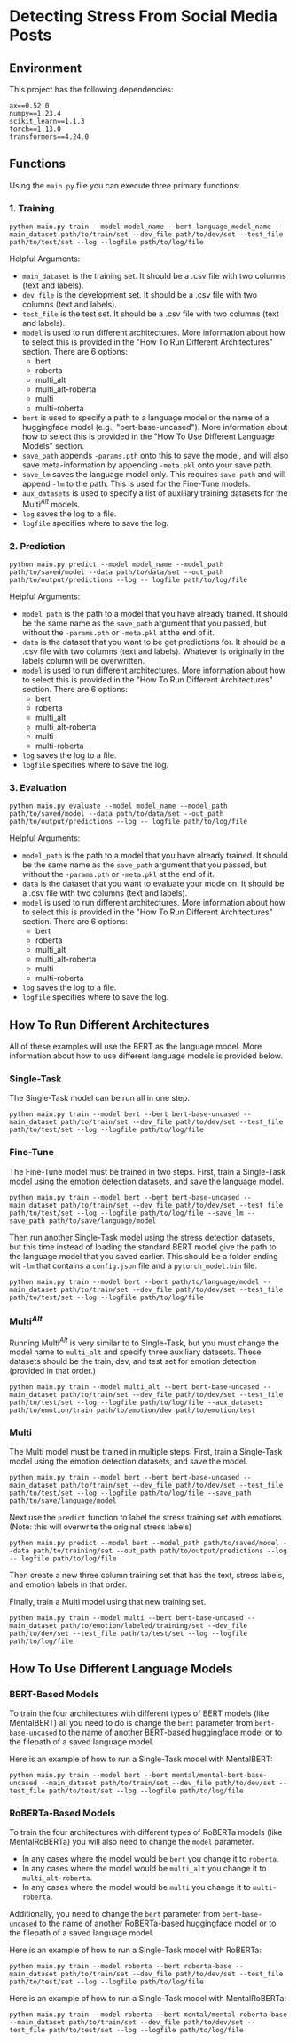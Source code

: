 # Detecting Stress From Social Media Posts

## Environment
This project has the following dependencies:
```
ax==0.52.0
numpy==1.23.4
scikit_learn==1.1.3
torch==1.13.0
transformers==4.24.0
```


## Functions
Using the `main.py` file you can execute three primary functions:


### 1. Training
```
python main.py train --model model_name --bert language_model_name --main_dataset path/to/train/set --dev_file path/to/dev/set --test_file path/to/test/set --log --logfile path/to/log/file
```

Helpful Arguments:
- `main_dataset` is the training set. It should be a .csv file with two columns (text and labels).
- `dev_file` is the development set. It should be a .csv file with two columns (text and labels).
- `test_file` is the test set. It should be a .csv file with two columns (text and labels).
- `model` is used to run different architectures. More information about how to select this is provided in the "How To Run Different Architectures" section. There are 6 options:
    - bert
    - roberta
    - multi_alt
    - multi_alt-roberta
    - multi
    - multi-roberta
- `bert` is used to specify a path to a language model or the name of a huggingface model (e.g., "bert-base-uncased"). More information about how to select this is provided in the "How To Use Different Language Models" section.
- `save_path` appends `-params.pth` onto this to save the model, and will also 
save meta-information by appending `-meta.pkl` onto your save path.
- `save_lm` saves the language model only. This requires `save-path` and will append `-lm` to the path. This is used for the Fine-Tune models.
- `aux_datasets` is used to specify a list of auxiliary training datasets for the Multi<sup>*Alt*</sup> models.
- `log` saves the log to a file.
- `logfile` specifies where to save the log.


### 2. Prediction
```
python main.py predict --model model_name --model_path path/to/saved/model --data path/to/data/set --out_path path/to/output/predictions --log -- logfile path/to/log/file
```

Helpful Arguments:
- `model_path` is the path to a model that you have already trained. It should be the same name as the `save_path` argument that you passed, but without the `-params.pth` or `-meta.pkl` at the end of it. 
- `data` is the dataset that you want to be get predictions for. It should be a .csv file with two columns (text and labels). Whatever is originally in the labels column will be overwritten.
- `model` is used to run different architectures. More information about how to select this is provided in the "How To Run Different Architectures" section. There are 6 options:
    - bert
    - roberta
    - multi_alt
    - multi_alt-roberta
    - multi
    - multi-roberta
- `log` saves the log to a file.
- `logfile` specifies where to save the log.

### 3. Evaluation
```
python main.py evaluate --model model_name --model_path path/to/saved/model --data path/to/data/set --out_path path/to/output/predictions --log -- logfile path/to/log/file
```
Helpful Arguments:
- `model_path` is the path to a model that you have already trained. It should be the same name as the `save_path` argument that you passed, but without the `-params.pth` or `-meta.pkl` at the end of it. 
- `data` is the dataset that you want to evaluate your mode on. It should be a .csv file with two columns (text and labels).
- `model` is used to run different architectures. More information about how to select this is provided in the "How To Run Different Architectures" section. There are 6 options:
    - bert
    - roberta
    - multi_alt
    - multi_alt-roberta
    - multi
    - multi-roberta
- `log` saves the log to a file.
- `logfile` specifies where to save the log.

## How To Run Different Architectures

All of these examples will use the BERT as the language model. More information about how to use different language models is provided below. 

### **Single-Task**
The Single-Task model can be run all in one step. 
```
python main.py train --model bert --bert bert-base-uncased --main_dataset path/to/train/set --dev_file path/to/dev/set --test_file path/to/test/set --log --logfile path/to/log/file
```

### **Fine-Tune**
The Fine-Tune model must be trained in two steps. First, train a Single-Task model using the emotion detection datasets, and save the language model.
```
python main.py train --model bert --bert bert-base-uncased --main_dataset path/to/train/set --dev_file path/to/dev/set --test_file path/to/test/set --log --logfile path/to/log/file --save_lm --save_path path/to/save/language/model
```
Then run another Single-Task model using the stress detection datasets, but this time instead of loading the standard BERT model give the path to the language model that you saved earlier. This should be a folder ending wit `-lm` that contains a `config.json` file and a `pytorch_model.bin` file. 

```
python main.py train --model bert --bert path/to/language/model --main_dataset path/to/train/set --dev_file path/to/dev/set --test_file path/to/test/set --log --logfile path/to/log/file
```

### **Multi<sup>*Alt*</sup>**
Running Multi<sup>*Alt*</sup> is very similar to to Single-Task, but you must change the model name to `multi_alt` and specify three auxiliary datasets. These datasets should be the train, dev, and test set for emotion detection (provided in that order.)
```
python main.py train --model multi_alt --bert bert-base-uncased --main_dataset path/to/train/set --dev_file path/to/dev/set --test_file path/to/test/set --log --logfile path/to/log/file --aux_datasets path/to/emotion/train path/to/emotion/dev path/to/emotion/test
```

### **Multi**
The Multi model must be trained in multiple steps. First, train a Single-Task model using the emotion detection datasets, and save the model. 
```
python main.py train --model bert --bert bert-base-uncased --main_dataset path/to/train/set --dev_file path/to/dev/set --test_file path/to/test/set --log --logfile path/to/log/file --save_path path/to/save/language/model
```
Next use the `predict` function to label the stress training set with emotions. (Note: this will overwrite the original stress labels)
```
python main.py predict --model bert --model_path path/to/saved/model --data path/to/training/set --out_path path/to/output/predictions --log -- logfile path/to/log/file
```
Then create a new three column training set that has the text, stress labels, and emotion labels in that order. 

Finally, train a Multi model using that new training set. 

```
python main.py train --model multi --bert bert-base-uncased --main_dataset path/to/emotion/labeled/training/set --dev_file path/to/dev/set --test_file path/to/test/set --log --logfile path/to/log/file
```

## How To Use Different Language Models

### **BERT-Based Models**

To train the four architectures with different types of BERT models (like MentalBERT) all you need to do is change the ``bert`` parameter from `bert-base-uncased` to the name of another BERT-based huggingface model or to the filepath of a saved language model.

Here is an example of how to run a Single-Task model with MentalBERT:
```
python main.py train --model bert --bert mental/mental-bert-base-uncased --main_dataset path/to/train/set --dev_file path/to/dev/set --test_file path/to/test/set --log --logfile path/to/log/file
```

### **RoBERTa-Based Models**
To train the four architectures with different types of RoBERTa models (like MentalRoBERTa) you will also need to change the `model` parameter. 

- In any cases where the model would be `bert` you change it to `roberta`.
- In any cases where the model would be `multi_alt` you change it to `multi_alt-roberta`.
- In any cases where the model would be `multi` you change it to `multi-roberta`.

Additionally, you need to change the ``bert`` parameter from `bert-base-uncased` to the name of another RoBERTa-based huggingface model or to the filepath of a saved language model. 

Here is an example of how to run a Single-Task model with RoBERTa:
```
python main.py train --model roberta --bert roberta-base --main_dataset path/to/train/set --dev_file path/to/dev/set --test_file path/to/test/set --log --logfile path/to/log/file
```

Here is an example of how to run a Single-Task model with MentalRoBERTa:
```
python main.py train --model roberta --bert mental/mental-roberta-base --main_dataset path/to/train/set --dev_file path/to/dev/set --test_file path/to/test/set --log --logfile path/to/log/file
```